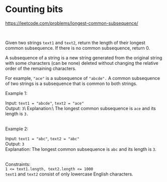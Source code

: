 # Counting bits
https://leetcode.com/problems/longest-common-subsequence/

<br>

Given two strings `text1` and `text2`, return the length of their longest common subsequence. If there is no common subsequence, return 0.

A subsequence of a string is a new string generated from the original string with some characters (can be none) deleted without changing the relative order of the remaining characters.

For example, `"ace"` is a subsequence of `"abcde".`
A common subsequence of two strings is a subsequence that is common to both strings.

Example 1:

Input: `text1 = "abcde"`, `text2 = "ace" `\
Output: `3`\ 
Explanation:\ 
The longest common subsequence is `ace` and its length is `3.`

\
Example 2:

Input: `text1 = "abc"`, `text2 = "abc"`\
Output: `3`\
Explanation: The longest common subsequence is `abc` and its length is `3`.

\
Constraints:\
`1 <= text1.length, text2.length <= 1000` \
`text1` and `text2` consist of only lowercase English characters.
